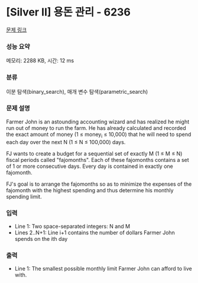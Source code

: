# [Silver II] 용돈 관리 - 6236 

[문제 링크](https://www.acmicpc.net/problem/6236) 

### 성능 요약

메모리: 2288 KB, 시간: 12 ms

### 분류

이분 탐색(binary_search), 매개 변수 탐색(parametric_search)

### 문제 설명

<p>Farmer John is an astounding accounting wizard and has realized he might run out of money to run the farm. He has already calculated and recorded the exact amount of money (1 ≤ money<sub>i</sub> ≤ 10,000) that he will need to spend each day over the next N (1 ≤ N ≤ 100,000) days.</p>

<p>FJ wants to create a budget for a sequential set of exactly M (1 ≤ M ≤ N) fiscal periods called "fajomonths". Each of these fajomonths contains a set of 1 or more consecutive days. Every day is contained in exactly one fajomonth.</p>

<p>FJ's goal is to arrange the fajomonths so as to minimize the expenses of the fajomonth with the highest spending and thus determine his monthly spending limit.</p>

### 입력 

 <ul>
	<li>Line 1: Two space-separated integers: N and M </li>
	<li>Lines 2..N+1: Line i+1 contains the number of dollars Farmer John spends on the ith day</li>
</ul>

### 출력 

 <ul>
	<li>Line 1: The smallest possible monthly limit Farmer John can afford to live with.</li>
</ul>

<p> </p>




